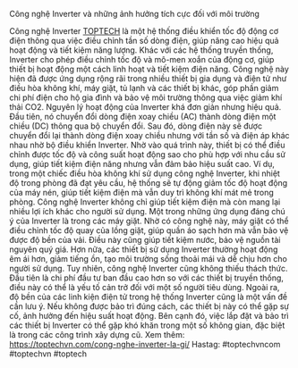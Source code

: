 Công nghệ Inverter và những ảnh hưởng tích cực đối với môi trường

Công nghệ Inverter [TOPTECH](https://toptechvn.com/) là một hệ thống điều khiển tốc độ động cơ điện thông qua việc điều chỉnh tần số dòng điện, giúp nâng cao hiệu quả hoạt động và tiết kiệm năng lượng. Khác với các hệ thống truyền thống, Inverter cho phép điều chỉnh tốc độ và mô-men xoắn của động cơ, giúp thiết bị hoạt động một cách linh hoạt và tiết kiệm điện năng. Công nghệ này hiện đã được ứng dụng rộng rãi trong nhiều thiết bị gia dụng và điện tử như điều hòa không khí, máy giặt, tủ lạnh và các thiết bị khác, góp phần giảm chi phí điện cho hộ gia đình và bảo vệ môi trường thông qua việc giảm khí thải CO2.
Nguyên lý hoạt động của Inverter khá đơn giản nhưng hiệu quả. Đầu tiên, nó chuyển đổi dòng điện xoay chiều (AC) thành dòng điện một chiều (DC) thông qua bộ chuyển đổi. Sau đó, dòng điện này sẽ được chuyển đổi lại thành dòng điện xoay chiều nhưng với tần số và điện áp khác nhau nhờ bộ điều khiển Inverter. Nhờ vào quá trình này, thiết bị có thể điều chỉnh được tốc độ và công suất hoạt động sao cho phù hợp với nhu cầu sử dụng, giúp tiết kiệm điện năng nhưng vẫn đảm bảo hiệu suất cao. Ví dụ, trong một chiếc điều hòa không khí sử dụng công nghệ Inverter, khi nhiệt độ trong phòng đã đạt yêu cầu, hệ thống sẽ tự động giảm tốc độ hoạt động của máy nén, giúp tiết kiệm điện mà vẫn duy trì không khí mát mẻ trong phòng.
Công nghệ Inverter không chỉ giúp tiết kiệm điện mà còn mang lại nhiều lợi ích khác cho người sử dụng. Một trong những ứng dụng đáng chú ý của Inverter là trong các máy giặt. Nhờ có công nghệ này, máy giặt có thể điều chỉnh tốc độ quay của lồng giặt, giúp quần áo sạch hơn mà vẫn bảo vệ được độ bền của vải. Điều này cũng giúp tiết kiệm nước, bảo vệ nguồn tài nguyên quý giá. Hơn nữa, các thiết bị sử dụng Inverter thường hoạt động êm ái hơn, giảm tiếng ồn, tạo môi trường sống thoải mái và dễ chịu hơn cho người sử dụng.
Tuy nhiên, công nghệ Inverter cũng không thiếu thách thức. Đầu tiên là chi phí đầu tư ban đầu cao hơn so với các thiết bị truyền thống, điều này có thể là yếu tố cản trở đối với một số người tiêu dùng. Ngoài ra, độ bền của các linh kiện điện tử trong hệ thống Inverter cũng là một vấn đề cần lưu ý. Nếu không được bảo trì đúng cách, các thiết bị này có thể gặp sự cố, ảnh hưởng đến hiệu suất hoạt động. Bên cạnh đó, việc lắp đặt và bảo trì các thiết bị Inverter có thể gặp khó khăn trong một số không gian, đặc biệt là trong các công trình xây dựng cũ.
Xem thêm: https://toptechvn.com/cong-nghe-inverter-la-gi/
Hastag: #toptechvncom #toptechvn #toptech
